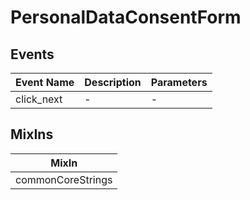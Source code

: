 # PersonalDataConsentForm

## Events

<!-- @vuese:PersonalDataConsentForm:events:start -->
|Event Name|Description|Parameters|
|---|---|---|
|click_next|-|-|

<!-- @vuese:PersonalDataConsentForm:events:end -->


## MixIns

<!-- @vuese:PersonalDataConsentForm:mixIns:start -->
|MixIn|
|---|
|commonCoreStrings|

<!-- @vuese:PersonalDataConsentForm:mixIns:end -->
